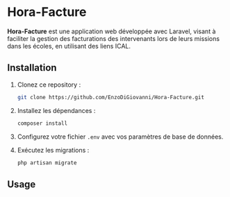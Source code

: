 # Hora-Facture

**Hora-Facture** est une application web développée avec Laravel, visant à faciliter la gestion des facturations des intervenants lors de leurs missions dans les écoles, en utilisant des liens ICAL.

## Installation

1. Clonez ce repository :

    ```bash
    git clone https://github.com/EnzoDiGiovanni/Hora-Facture.git
    ```

2. Installez les dépendances :

    ```bash
    composer install
    ```

3. Configurez votre fichier `.env` avec vos paramètres de base de données.

4. Exécutez les migrations :
    ```bash
    php artisan migrate
    ```

## Usage
